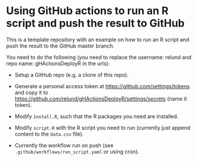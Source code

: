 # Using GitHub actions to run an R script and push the result to GitHub

This is a template repository with an example on how to run an R script and push the result to 
the GitHub master branch. 

You need to do the following (you need to replace the username: relund and repo name: 
gHActionsDeployR in the urls):

- Setup a GitHub repo (e.g. a clone of this repo). 

- Generate a personal access token at https://github.com/settings/tokens and copy it to 
  https://github.com/relund/gHActionsDeployR/settings/secrets (name it token).
  
- Modify `install.R`, such that the R packages you need are installed.

- Modify `script.R` with the R script you need to run (currently just append content to the 
  `data.csv` file).

- Currently the workflow run on push (see `.github/workflows/run_script.yaml` or using cron).